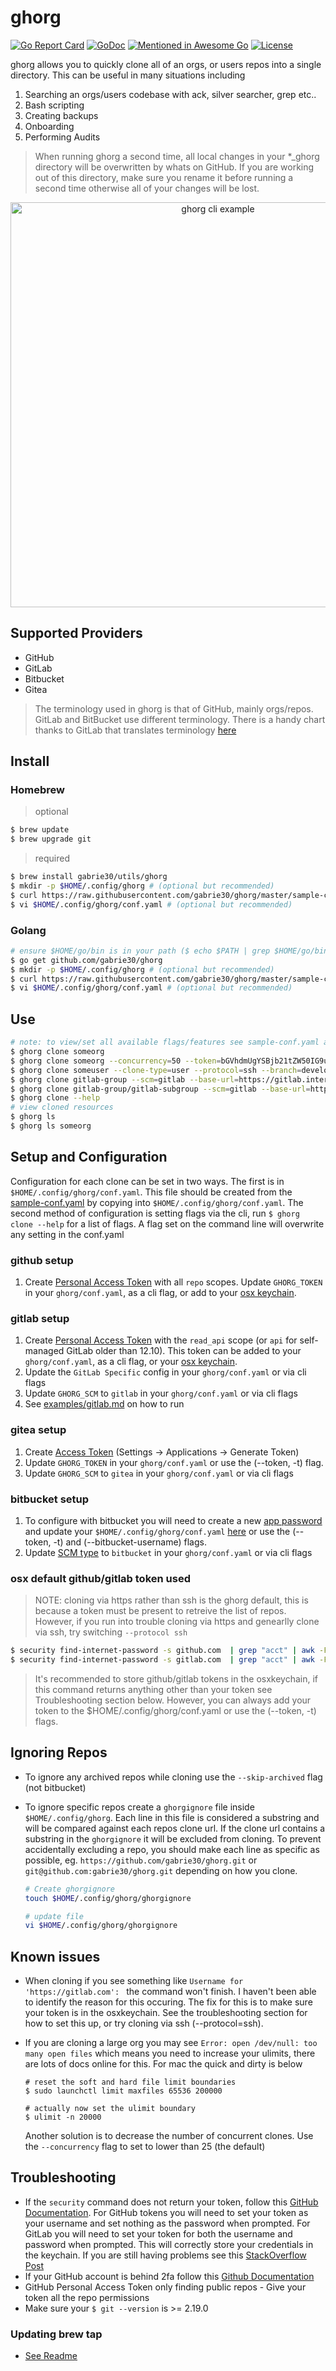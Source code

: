 # ghorg

[![Go Report Card](https://goreportcard.com/badge/github.com/gabrie30/ghorg)](https://goreportcard.com/report/github.com/gabrie30/ghorg) <a href="https://godoc.org/github.com/gabrie30/ghorg"><img src="https://godoc.org/github.com/gabrie30/ghorg?status.svg" alt="GoDoc"></a> [![Mentioned in Awesome Go](https://awesome.re/mentioned-badge.svg)](https://github.com/avelino/awesome-go) [![License](https://img.shields.io/badge/License-Apache%202.0-blue.svg)](https://opensource.org/licenses/Apache-2.0)

ghorg allows you to quickly clone all of an orgs, or users repos into a single directory. This can be useful in many situations including

1. Searching an orgs/users codebase with ack, silver searcher, grep etc..
2. Bash scripting
3. Creating backups
4. Onboarding
5. Performing Audits

> When running ghorg a second time, all local changes in your *_ghorg directory will be overwritten by whats on GitHub. If you are working out of this directory, make sure you rename it before running a second time otherwise all of your changes will be lost.

<p align="center">
  <img width="648" alt="ghorg cli example" src="https://user-images.githubusercontent.com/1512282/63229247-5459f880-c1b3-11e9-9e5d-d20723046946.png">
</p>

## Supported Providers
- GitHub
- GitLab
- Bitbucket
- Gitea

> The terminology used in ghorg is that of GitHub, mainly orgs/repos. GitLab and BitBucket use different terminology. There is a handy chart thanks to GitLab that translates terminology [here](https://about.gitlab.com/images/blogimages/gitlab-terminology.png)

## Install

### Homebrew

> optional

```bash
$ brew update
$ brew upgrade git
```
> required

```bash
$ brew install gabrie30/utils/ghorg
$ mkdir -p $HOME/.config/ghorg # (optional but recommended)
$ curl https://raw.githubusercontent.com/gabrie30/ghorg/master/sample-conf.yaml > $HOME/.config/ghorg/conf.yaml # (optional but recommended)
$ vi $HOME/.config/ghorg/conf.yaml # (optional but recommended)
```

### Golang

```bash
# ensure $HOME/go/bin is in your path ($ echo $PATH | grep $HOME/go/bin)
$ go get github.com/gabrie30/ghorg
$ mkdir -p $HOME/.config/ghorg # (optional but recommended)
$ curl https://raw.githubusercontent.com/gabrie30/ghorg/master/sample-conf.yaml > $HOME/.config/ghorg/conf.yaml # (optional but recommended)
$ vi $HOME/.config/ghorg/conf.yaml # (optional but recommended)
```

## Use

```bash
# note: to view/set all available flags/features see sample-conf.yaml and for more examples see ./examples
$ ghorg clone someorg
$ ghorg clone someorg --concurrency=50 --token=bGVhdmUgYSBjb21tZW50IG9uIGlzc3VlIDY2
$ ghorg clone someuser --clone-type=user --protocol=ssh --branch=develop --color=off
$ ghorg clone gitlab-group --scm=gitlab --base-url=https://gitlab.internal.yourcompany.com --preserve-dir
$ ghorg clone gitlab-group/gitlab-subgroup --scm=gitlab --base-url=https://gitlab.internal.yourcompany.com
$ ghorg clone --help
# view cloned resources
$ ghorg ls
$ ghorg ls someorg
```

## Setup and Configuration

Configuration for each clone can be set in two ways. The first is in `$HOME/.config/ghorg/conf.yaml`. This file should be created from the [sample-conf.yaml](https://github.com/gabrie30/ghorg/blob/master/sample-conf.yaml) by copying into `$HOME/.config/ghorg/conf.yaml`. The second method of configuration is setting flags via the cli, run `$ ghorg clone --help` for a list of flags. A flag set on the command line will overwrite any setting in the conf.yaml

### github setup
1. Create [Personal Access Token](https://help.github.com/en/github/authenticating-to-github/creating-a-personal-access-token-for-the-command-line) with all `repo` scopes. Update `GHORG_TOKEN` in your `ghorg/conf.yaml`, as a cli flag, or add to your [osx keychain](https://help.github.com/en/github/using-git/caching-your-github-password-in-git).

### gitlab setup

1. Create [Personal Access Token](https://docs.gitlab.com/ee/user/profile/personal_access_tokens.html) with the `read_api` scope (or `api` for self-managed GitLab older than 12.10). This token can be added to your `ghorg/conf.yaml`, as a cli flag, or your [osx keychain](https://help.github.com/en/github/using-git/caching-your-github-password-in-git).
1. Update the `GitLab Specific` config in your `ghorg/conf.yaml` or via cli flags
1. Update `GHORG_SCM` to `gitlab` in your `ghorg/conf.yaml` or via cli flags
1. See [examples/gitlab.md](https://github.com/gabrie30/ghorg/blob/master/examples/gitlab.md) on how to run

### gitea setup

1. Create [Access Token](https://docs.gitea.io/en-us/api-usage/) (Settings -> Applications -> Generate Token)
1. Update `GHORG_TOKEN` in your `ghorg/conf.yaml` or use the (--token, -t) flag.
1. Update `GHORG_SCM` to `gitea` in your `ghorg/conf.yaml` or via cli flags

### bitbucket setup

1. To configure with bitbucket you will need to create a new [app password](https://confluence.atlassian.com/bitbucket/app-passwords-828781300.html) and update your `$HOME/.config/ghorg/conf.yaml` [here](https://github.com/gabrie30/ghorg/blob/master/sample-conf.yaml#L37-L47) or use the (--token, -t) and (--bitbucket-username) flags.
1. Update [SCM type](https://github.com/gabrie30/ghorg/blob/master/sample-conf.yaml#L54-L57) to `bitbucket` in your `ghorg/conf.yaml` or via cli flags

### osx default github/gitlab token used

> NOTE: cloning via https rather than ssh is the ghorg default, this is because a token must be present to retreive the list of repos. However, if you run into trouble cloning via https and genearlly clone via ssh, try switching `--protocol ssh`

```bash
$ security find-internet-password -s github.com  | grep "acct" | awk -F\" '{ print $4 }'
$ security find-internet-password -s gitlab.com  | grep "acct" | awk -F\" '{ print $4 }'
```

> It's recommended to store github/gitlab tokens in the osxkeychain, if this command returns anything other than your token see Troubleshooting section below. However, you can always add your token to the $HOME/.config/ghorg/conf.yaml or use the (--token, -t) flags.

## Ignoring Repos
- To ignore any archived repos while cloning use the `--skip-archived` flag (not bitbucket)
- To ignore specific repos create a `ghorgignore` file inside `$HOME/.config/ghorg`. Each line in this file is considered a substring and will be compared against each repos clone url. If the clone url contains a substring in the `ghorgignore` it will be excluded from cloning. To prevent accidentally excluding a repo, you should make each line as specific as possible, eg. `https://github.com/gabrie30/ghorg.git` or `git@github.com:gabrie30/ghorg.git` depending on how you clone.

  ```bash
  # Create ghorgignore
  touch $HOME/.config/ghorg/ghorgignore

  # update file
  vi $HOME/.config/ghorg/ghorgignore
  ```

## Known issues

- When cloning if you see something like `Username for 'https://gitlab.com': ` the command won't finish. I haven't been able to identify the reason for this occuring. The fix for this is to make sure your token is in the osxkeychain. See the troubleshooting section for how to set this up, or try cloning via ssh (--protocol=ssh).
- If you are cloning a large org you may see `Error: open /dev/null: too many open files` which means you need to increase your ulimits, there are lots of docs online for this. For mac the quick and dirty is below

  ```
  # reset the soft and hard file limit boundaries
  $ sudo launchctl limit maxfiles 65536 200000

  # actually now set the ulimit boundary
  $ ulimit -n 20000
  ```

  Another solution is to decrease the number of concurrent clones. Use the `--concurrency` flag to set to lower than 25 (the default)

## Troubleshooting

- If the `security` command does not return your token, follow this [GitHub Documentation](https://help.github.com/en/articles/caching-your-github-password-in-git). For GitHub tokens you will need to set your token as your username and set nothing as the password when prompted. For GitLab you will need to set your token for both the username and password when prompted. This will correctly store your credentials in the keychain. If you are still having problems see this [StackOverflow Post](https://stackoverflow.com/questions/31305945/git-clone-from-github-over-https-with-two-factor-authentication)
- If your GitHub account is behind 2fa follow this [Github Documentation](https://github.blog/2013-09-03-two-factor-authentication/#how-does-it-work-for-command-line-git)
- GitHub Personal Access Token only finding public repos - Give your token all the repo permissions
- Make sure your `$ git --version` is >= 2.19.0

### Updating brew tap
- [See Readme](https://github.com/gabrie30/homebrew-utils/blob/master/README.md)
